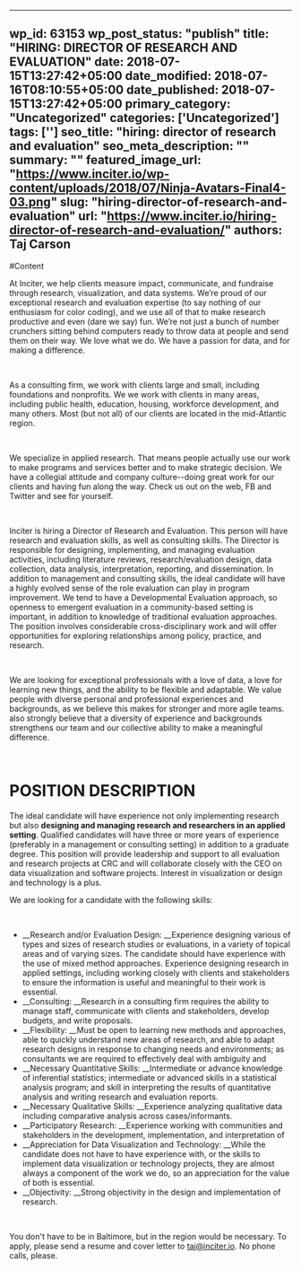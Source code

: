 
---
wp_id: 63153
wp_post_status: "publish" 
title: "HIRING: DIRECTOR OF RESEARCH AND EVALUATION"
date: 2018-07-15T13:27:42+05:00
date_modified: 2018-07-16T08:10:55+05:00
date_published: 2018-07-15T13:27:42+05:00
primary_category: "Uncategorized"
categories: ['Uncategorized'] 
tags: ['']
seo_title: "hiring: director of research and evaluation"
seo_meta_description: ""
summary: ""
featured_image_url: "https://www.inciter.io/wp-content/uploads/2018/07/Ninja-Avatars-Final4-03.png"
slug: "hiring-director-of-research-and-evaluation"
url: "https://www.inciter.io/hiring-director-of-research-and-evaluation/"
authors: Taj Carson
---

#Content

At Inciter, we help clients measure impact, communicate, and fundraise through research, visualization, and data systems. We’re proud of our exceptional research and evaluation expertise (to say nothing of our enthusiasm for color coding), and we use all of that to make research productive and even (dare we say) fun. We’re not just a bunch of number crunchers sitting behind computers ready to throw data at people and send them on their way. We love what we do. We have a passion for data, and for making a difference.

&nbsp;

As a consulting firm, we work with clients large and small, including foundations and nonprofits. We we work with clients in many areas, including public health, education, housing, workforce development, and many others. Most (but not all) of our clients are located in the mid-Atlantic region.

&nbsp;

We specialize in applied research. That means people actually use our work to make programs and services better and to make strategic decision. We have a collegial attitude and company culture--doing great work for our clients and having fun along the way. Check us out on the web, FB and Twitter and see for yourself.

&nbsp;

Inciter is hiring a Director of Research and Evaluation. This person will have research and evaluation skills, as well as consulting skills. The Director is responsible for designing, implementing, and managing evaluation activities, including literature reviews, research/evaluation design, data collection, data analysis, interpretation, reporting, and dissemination. In addition to management and consulting skills, the ideal candidate will have a highly evolved sense of the role evaluation can play in program improvement. We tend to have a Developmental Evaluation approach, so openness to emergent evaluation in a community-based setting is important, in addition to knowledge of traditional evaluation approaches. The position involves considerable cross-disciplinary work and will offer opportunities for exploring relationships among policy, practice, and research.

&nbsp;

We are looking for exceptional professionals with a love of data, a love for learning new things, and the ability to be flexible and adaptable. We value people with diverse personal and professional experiences and backgrounds, as we believe this makes for stronger and more agile teams. also strongly believe that a diversity of experience and backgrounds strengthens our team and our collective ability to make a meaningful difference.

&nbsp;
# POSITION DESCRIPTION

The ideal candidate will have experience not only implementing research but also __designing and managing research and researchers in an applied setting__. Qualified candidates will have three or more years of experience (preferably in a management or consulting setting) in addition to a graduate degree. This position will provide leadership and support to all evaluation and research projects at CRC and will collaborate closely with the CEO on data visualization and software projects. Interest in visualization or design and technology is a plus.

We are looking for a candidate with the following skills:

&nbsp;
*   __Research and/or Evaluation Design: __Experience designing various of types and sizes of research studies or evaluations, in a variety of topical areas and of varying sizes. The candidate should have experience with the use of mixed method approaches. Experience designing research in applied settings, including working closely with clients and stakeholders to ensure the information is useful and meaningful to their work is essential.
*   __Consulting: __Research in a consulting firm requires the ability to manage staff, communicate with clients and stakeholders, develop budgets, and write proposals.
*   __Flexibility: __Must be open to learning new methods and approaches, able to quickly understand new areas of research, and able to adapt research designs in response to changing needs and environments; as consultants we are required to effectively deal with ambiguity and
*   __Necessary Quantitative Skills: __Intermediate or advance knowledge of inferential statistics; intermediate or advanced skills in a statistical analysis program; and skill in interpreting the results of quantitative analysis and writing research and evaluation reports.
*   __Necessary Qualitative Skills: __Experience analyzing qualitative data including comparative analysis across cases/informants.
*   __Participatory Research: __Experience working with communities and stakeholders in the development, implementation, and interpretation of
*   __Appreciation for Data Visualization and Technology: __While the candidate does not have to have experience with, or the skills to implement data visualization or technology projects, they are almost always a component of the work we do, so an appreciation for the value of both is essential.
*   __Objectivity: __Strong objectivity in the design and implementation of research.


&nbsp;


You don't have to be in Baltimore, but in the region would be necessary. To apply, please send a resume and cover letter to [taj@inciter.io](mailto:taj@inciter.io). No phone calls, please.

